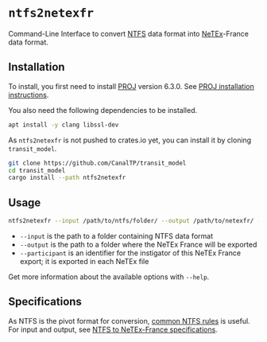 # `ntfs2netexfr`

Command-Line Interface to convert [NTFS] data format into [NeTEx]-France data
format.

[NTFS]: https://github.com/CanalTP/ntfs-specification/blob/master/ntfs_fr.md
[NeTEx]: http://netex-cen.eu

## Installation

To install, you first need to install [PROJ] version 6.3.0.  See [PROJ
installation instructions].

[PROJ]: https://proj.org/
[PROJ installation instructions]: https://github.com/OSGeo/PROJ#installation

You also need the following dependencies to be installed.

```bash
apt install -y clang libssl-dev
```

As `ntfs2netexfr` is not pushed to crates.io yet, you can install it by cloning `transit_model`.

```bash
git clone https://github.com/CanalTP/transit_model
cd transit_model
cargo install --path ntfs2netexfr
```

## Usage

```bash
ntfs2netexfr --input /path/to/ntfs/folder/ --output /path/to/netexfr/ --participant CanalTP
```

* `--input` is the path to a folder containing NTFS data format
* `--output` is the path to a folder where the NeTEx France will be exported
* `--participant` is an identifier for the instigator of this NeTEx France
  export; it is exported in each NeTEx file

Get more information about the available options with `--help`.

## Specifications

As NTFS is the pivot format for conversion, [common NTFS rules] is useful.\
For input and output, see [NTFS to NeTEx-France specifications].

[common NTFS rules]: ../documentation/common_ntfs_rules.md
[NTFS to NeTEx-France specifications]: ../documentation/ntfs_to_netex_france_specs.md
